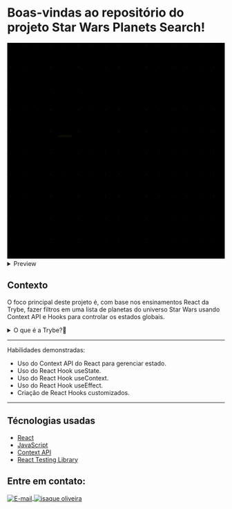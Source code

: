 # Boas-vindas ao repositório do projeto Star Wars Planets Search!
  <img src="public/projectIntro.gif" alt="page3" width="100%" height="500"/>

<details>
  <summary>Preview</summary>
  <div style="display:flex; justify-content:center;  align-items:center; width="100%">
   <h3>Tabela preenchida com os dados retornados da api<h3/>
  <img src="Preview/req-1.png" alt="page1" width="100%" height="500"/>
     <h3>Filtro de texto para a tabela</h3>
  <img src="Preview/req-2.gif" alt="page1" width="100%" height="500"/>
     <h3>Filtro para valores numéricos</h3>
  <img src="Preview/req-3.gif" alt="page1" width="100%" height="500"/>
     <h3>Múltiplos filtros numéricos</h3>
  <img src="Preview/req-4.gif" alt="page1" width="100%" height="500"/>
     <h3>Sem filtros repetidos</h3>
  <img src="Preview/req-6.gif" alt="page1" width="100%" height="500"/>
     <h3>Remover filtros</h3>
  <img src="Preview/req-7.gif" alt="page1" width="100%" height="500"/>
     <h3>Ordenação das colunas de forma ascendente ou descendente</h3>
  <img src="Preview/req-9.gif" alt="page1" width="100%" height="500"/>
  </div>
</details>

## Contexto
O foco principal deste projeto é, com base nos ensinamentos React da Trybe, fazer filtros em uma lista de planetas do universo Star Wars usando Context API e Hooks para controlar os estados globais.

<details>
  <summary>O que é a Trybe?🤔</summary>
  A Trybe é uma escola de desenvolvimento web genuinamente comprometida com o sucesso profissional de seus estudantes. Com o Modelo de Sucesso Compartilhado (MSC) oferecido pela Trybe Fintech, uma instituição financeira autorizada pelo Banco Central do Brasil, os alunos têm a opção de pagar apenas quando estiverem trabalhando.
</details>

---

Habilidades demonstradas:

- Uso do Context API do React para gerenciar estado.
- Uso do React Hook useState.
- Uso do React Hook useContext.
- Uso do React Hook useEffect.
- Criação de React Hooks customizados.
---

## Técnologias usadas

- [React](https://reactjs.org/)
- [JavaScript](https://developer.mozilla.org/pt-BR/docs/Web/JavaScript)
- [Context API](https://reactjs.org/docs/context.html)
- [React Testing Library](https://testing-library.com/docs/react-testing-library/intro/)

## Entre em contato:
<a href="mailto:zazac3179@gmail.com" target="_blank">
  <img align="center" src="https://img.shields.io/badge/Gmail-D14836?style=for-the-badge&logo=gmail&logoColor=white" alt="E-mail" height="40" width="auto" />
</a>
<a href="https://www.linkedin.com/in/isaque-s-oliveira/" target="blank"><img align="center" src="https://raw.githubusercontent.com/rahuldkjain/github-profile-readme-generator/master/src/images/icons/Social/linked-in-alt.svg" alt="isaque oliveira" height="30" width="40" /></a>
